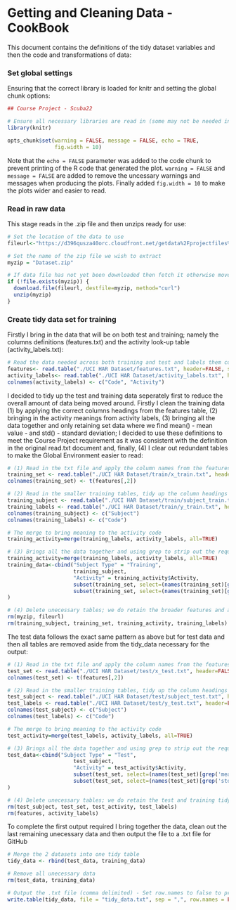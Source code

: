 # Getting and Cleaning Data - CookBook

This document contains the definitions of the tidy dataset variables and then the code and transformations of data:




### Set global settings

Ensuring that the correct library is loaded for knitr and setting the global chunk options:

```r
## Course Project - Scuba22

# Ensure all necessary libraries are read in (some may not be needed in final cut)
library(knitr)

opts_chunk$set(warning = FALSE, message = FALSE, echo = TRUE, 
               fig.width = 10)
```
Note that the `echo = FALSE` parameter was added to the code chunk to prevent printing of the R code that generated the plot.  `warning = FALSE` and `message = FALSE` are added to remove the uncessary warnings and messages when producing the plots.  Finally added `fig.width = 10` to make the plots wider and easier to read.

### Read in raw data

This stage reads in the .zip file and then unzips ready for use:

```r
# Set the location of the data to use
fileurl<-"https://d396qusza40orc.cloudfront.net/getdata%2Fprojectfiles%2FUCI%20HAR%20Dataset.zip"

# Set the name of the zip file we wish to extract
myzip = "Dataset.zip"

# If data file has not yet been downloaded then fetch it otherwise move on
if (!file.exists(myzip)) {
  download.file(fileurl, destfile=myzip, method="curl")
  unzip(myzip)
}
```

### Create tidy data set for training

Firstly I bring in the data that will be on both test and training; namely the columns definitions (features.txt) and the activity look-up table (activity_labels.txt): 

```r
# Read the data needed across both training and test and labels them correctly
features<- read.table("./UCI HAR Dataset/features.txt", header=FALSE, stringsAsFactors=FALSE)
activity_labels<- read.table("./UCI HAR Dataset/activity_labels.txt", header=FALSE, stringsAsFactors=FALSE)
colnames(activity_labels) <- c("Code", "Activity")
```

I decided to tidy up the test and training data seperately first to reduce the overall amount of data being moved around.  Firstly I clean the training data (1) by applying the correct columns headings from the features table, (2) bringing in the activity meanings from activity labels, (3) bringing all the data together and only retaining set data where we find mean() - mean value - and std() - standard deviation; I decided to use these definitions to meet the Course Project requirement as it was consistent with the definition in the original read.txt document and, finally, (4) I clear out redundant tables to make the Global Environment easier to read:

```r
# (1) Read in the txt file and apply the column names from the features table, we know they are in column 2
training_set <- read.table("./UCI HAR Dataset/train/x_train.txt", header=FALSE, stringsAsFactors=FALSE)
colnames(training_set) <- t(features[,2])

# (2) Read in the smaller training tables, tidy up the column headings and also bring in the activity meaning
training_subject <- read.table("./UCI HAR Dataset/train/subject_train.txt", header=FALSE, stringsAsFactors=FALSE)
training_labels <- read.table("./UCI HAR Dataset/train/y_train.txt", header=FALSE, stringsAsFactors=FALSE)
colnames(training_subject) <- c("Subject")
colnames(training_labels) <- c("Code")

# The merge to bring meaning to the activity code
training_activity=merge(training_labels, activity_labels, all=TRUE)

# (3) Brings all the data together and using grep to strip out the required columns, I had added a column to flag its Training data in case relevant
training_activity=merge(training_labels, activity_labels, all=TRUE)
training_data<-cbind("Subject Type" = "Training", 
                     training_subject, 
                     "Activity" = training_activity$Activity, 
                     subset(training_set, select=(names(training_set)[grep('mean()',names(training_set), fixed=TRUE)])),
                     subset(training_set, select=(names(training_set)[grep('std()',names(training_set), fixed=TRUE)]))
)

# (4) Delete unecessary tables; we do retain the broader features and activity_labels to be used with the test data
rm(myzip, fileurl)
rm(training_subject, training_set, training_activity, training_labels)
```

The test data follows the exact same pattern as above but for test data and then all tables are removed aside from the tidy_data necessary for the output:

```r
# (1) Read in the txt file and apply the column names from the features table, we know they are in column 2
test_set <- read.table("./UCI HAR Dataset/test/x_test.txt", header=FALSE, stringsAsFactors=FALSE)
colnames(test_set) <- t(features[,2])

# (2) Read in the smaller training tables, tidy up the column headings and also bring in the activity meaning
test_subject <- read.table("./UCI HAR Dataset/test/subject_test.txt", header=FALSE, stringsAsFactors=FALSE)
test_labels <- read.table("./UCI HAR Dataset/test/y_test.txt", header=FALSE, stringsAsFactors=FALSE)
colnames(test_subject) <- c("Subject")
colnames(test_labels) <- c("Code")

# The merge to bring meaning to the activity code
test_activity=merge(test_labels, activity_labels, all=TRUE)

# (3) Brings all the data together and using grep to strip out the required columns, I had added a column to flag its Test data in case relevant
test_data<-cbind("Subject Type" = "Test", 
                     test_subject, 
                     "Activity" = test_activity$Activity, 
                     subset(test_set, select=(names(test_set)[grep('mean()',names(test_set), fixed=TRUE)])),
                     subset(test_set, select=(names(test_set)[grep('std()',names(test_set), fixed=TRUE)]))
)

# (4) Delete unecessary tables; we do retain the test and training tidy sets
rm(test_subject, test_set, test_activity, test_labels)
rm(features, activity_labels)
```

To complete the first output required I bring together the data, clean out the last remaining unecessary data and then output the file to a .txt file for GitHub

```r
# Merge the 2 datasets into one tidy table
tidy_data <- rbind(test_data, training_data)

# Remove all unecessary data
rm(test_data, training_data)

# Output the .txt file (comma delimited) - Set row.names to false to prevent exporting row numbers and confusing column names
write.table(tidy_data, file = "tidy_data.txt", sep = ",", row.names = FALSE)
```
